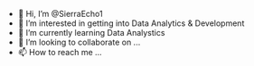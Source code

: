 - 👋 Hi, I’m @SierraEcho1
- 👀 I’m interested in getting into Data Analytics & Development
- 🌱 I’m currently learning Data Analystics
- 💞️ I’m looking to collaborate on ...
- 📫 How to reach me ...

<!---
SierraEcho1/SierraEcho1 is a ✨ special ✨ repository because its `README.md` (this file) appears on your GitHub profile.
You can click the Preview link to take a look at your changes.
--->
